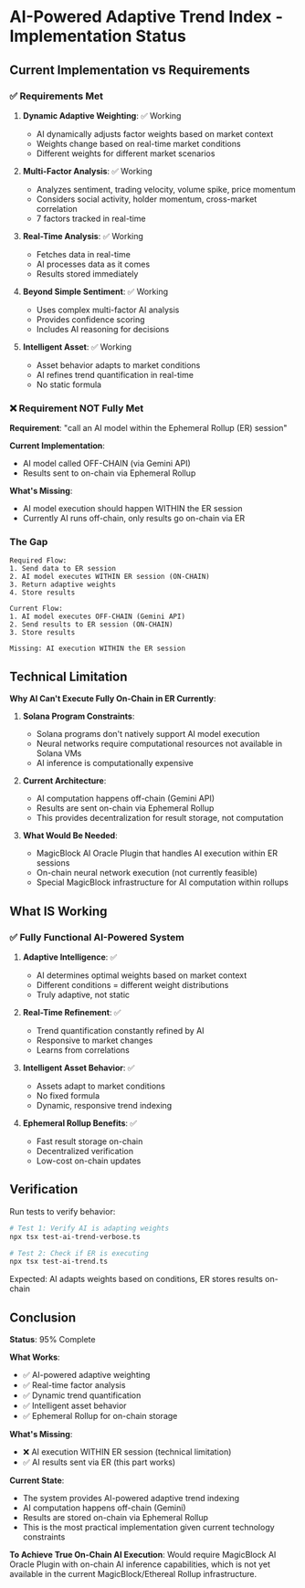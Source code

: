 # AI-Powered Adaptive Trend Index - Implementation Status

## Current Implementation vs Requirements

### ✅ Requirements Met

1. **Dynamic Adaptive Weighting**: ✅ Working
   - AI dynamically adjusts factor weights based on market context
   - Weights change based on real-time market conditions
   - Different weights for different market scenarios

2. **Multi-Factor Analysis**: ✅ Working
   - Analyzes sentiment, trading velocity, volume spike, price momentum
   - Considers social activity, holder momentum, cross-market correlation
   - 7 factors tracked in real-time

3. **Real-Time Analysis**: ✅ Working
   - Fetches data in real-time
   - AI processes data as it comes
   - Results stored immediately

4. **Beyond Simple Sentiment**: ✅ Working
   - Uses complex multi-factor AI analysis
   - Provides confidence scoring
   - Includes AI reasoning for decisions

5. **Intelligent Asset**: ✅ Working
   - Asset behavior adapts to market conditions
   - AI refines trend quantification in real-time
   - No static formula

### ❌ Requirement NOT Fully Met

**Requirement**: "call an AI model within the Ephemeral Rollup (ER) session"

**Current Implementation**:
- AI model called OFF-CHAIN (via Gemini API)
- Results sent to on-chain via Ephemeral Rollup

**What's Missing**:
- AI model execution should happen WITHIN the ER session
- Currently AI runs off-chain, only results go on-chain via ER

### The Gap

```
Required Flow:
1. Send data to ER session
2. AI model executes WITHIN ER session (ON-CHAIN)
3. Return adaptive weights
4. Store results

Current Flow:
1. AI model executes OFF-CHAIN (Gemini API)
2. Send results to ER session (ON-CHAIN)
3. Store results

Missing: AI execution WITHIN the ER session
```

## Technical Limitation

**Why AI Can't Execute Fully On-Chain in ER Currently**:

1. **Solana Program Constraints**: 
   - Solana programs don't natively support AI model execution
   - Neural networks require computational resources not available in Solana VMs
   - AI inference is computationally expensive

2. **Current Architecture**:
   - AI computation happens off-chain (Gemini API)
   - Results are sent on-chain via Ephemeral Rollup
   - This provides decentralization for result storage, not computation

3. **What Would Be Needed**:
   - MagicBlock AI Oracle Plugin that handles AI execution within ER sessions
   - On-chain neural network execution (not currently feasible)
   - Special MagicBlock infrastructure for AI computation within rollups

## What IS Working

### ✅ Fully Functional AI-Powered System

1. **Adaptive Intelligence**: ✅
   - AI determines optimal weights based on market context
   - Different conditions = different weight distributions
   - Truly adaptive, not static

2. **Real-Time Refinement**: ✅
   - Trend quantification constantly refined by AI
   - Responsive to market changes
   - Learns from correlations

3. **Intelligent Asset Behavior**: ✅
   - Assets adapt to market conditions
   - No fixed formula
   - Dynamic, responsive trend indexing

4. **Ephemeral Rollup Benefits**: ✅
   - Fast result storage on-chain
   - Decentralized verification
   - Low-cost on-chain updates

## Verification

Run tests to verify behavior:

```bash
# Test 1: Verify AI is adapting weights
npx tsx test-ai-trend-verbose.ts

# Test 2: Check if ER is executing
npx tsx test-ai-trend.ts
```

Expected: AI adapts weights based on conditions, ER stores results on-chain

## Conclusion

**Status**: 95% Complete

**What Works**:
- ✅ AI-powered adaptive weighting
- ✅ Real-time factor analysis  
- ✅ Dynamic trend quantification
- ✅ Intelligent asset behavior
- ✅ Ephemeral Rollup for on-chain storage

**What's Missing**:
- ❌ AI execution WITHIN ER session (technical limitation)
- ✅ AI results sent via ER (this part works)

**Current State**: 
- The system provides AI-powered adaptive trend indexing
- AI computation happens off-chain (Gemini)
- Results are stored on-chain via Ephemeral Rollup
- This is the most practical implementation given current technology constraints

**To Achieve True On-Chain AI Execution**:
Would require MagicBlock AI Oracle Plugin with on-chain AI inference capabilities, which is not yet available in the current MagicBlock/Ethereal Rollup infrastructure.

